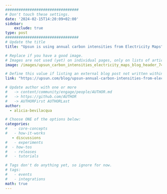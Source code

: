 ```yaml
---
#################################
# Don't touch these settings.
date: '2024-02-15T14:20:09+02:00'
sidebar:
    exclude: true
type: post
#################################
# Update the title
title: "Upsun is using annual carbon intensities from Electricity Maps"

# Replace if you have a good image. 
# Images are not used (yet) on individual pages, only on lists of articles.
image: /images/upsun_carbon_intensities_electricity_maps_blog_header_74224e2a9c.webp

# Define this value if listing an external blog post not written within this site.
link: "https://upsun.com/blog/upsun-annual-carbon-intensities-from-electricity-maps/"

# Update author with one or more
#   -> content/community/engage/people/AUTHOR.md
#   -> https://github.com/AUTHOR
#   -> AUTHORFirst AUTHORLast
author:
  - alicia-bevilacqua

# Choose ONE of the options below:
categories:
#   - core-concepts
#   - how-it-works
   - discussions
#   - experiments
#  - how-tos
#   - releases
#   - tutorials

# Tags don't do anything yet, so ignore for now.
# tags:
#   - events
#   - integrations
math: true
---
```


